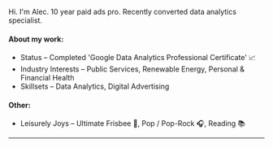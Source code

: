 Hi. I'm Alec. 10 year paid ads pro. Recently converted data analytics specialist.

#### **About my work:**
- Status – Completed 'Google Data Analytics Professional Certificate' 📈
- Industry Interests – Public Services, Renewable Energy, Personal & Financial Health
- Skillsets – Data Analytics, Digital Advertising

#### **Other:**
- Leisurely Joys – Ultimate Frisbee 🥏, Pop / Pop-Rock 🎧, Reading 📚

---
